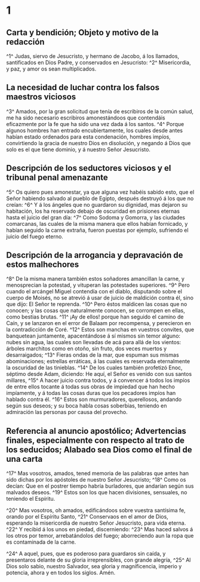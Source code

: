# 1
## Carta y bendición; Objeto y motivo de la redacción
^1^ Judas, siervo de Jesucristo, y hermano de Jacobo, á los llamados, santificados en Dios Padre, y conservados en Jesucristo: ^2^ Misericordia, y paz, y amor os sean multiplicados. 

## La necesidad de luchar contra los falsos maestros viciosos
^3^ Amados, por la gran solicitud que tenía de escribiros de la común salud, me ha sido necesario escribiros amonestándoos que contendáis eficazmente por la fe que ha sido una vez dada á los santos. ^4^ Porque algunos hombres han entrado encubiertamente, los cuales desde antes habían estado ordenados para esta condenación, hombres impíos, convirtiendo la gracia de nuestro Dios en disolución, y negando á Dios que solo es el que tiene dominio, y á nuestro Señor Jesucristo. 

## Descripción de los seductores viciosos y el tribunal penal amenazante
^5^ Os quiero pues amonestar, ya que alguna vez habéis sabido esto, que el Señor habiendo salvado al pueblo de Egipto, después destruyó á los que no creían: ^6^ Y á los ángeles que no guardaron su dignidad, mas dejaron su habitación, los ha reservado debajo de oscuridad en prisiones eternas hasta el juicio del gran día: ^7^ Como Sodoma y Gomorra, y las ciudades comarcanas, las cuales de la misma manera que ellos habían fornicado, y habían seguido la carne extraña, fueron puestas por ejemplo, sufriendo el juicio del fuego eterno. 

## Descripción de la arrogancia y depravación de estos malhechores
^8^ De la misma manera también estos soñadores amancillan la carne, y menosprecian la potestad, y vituperan las potestades superiores. ^9^ Pero cuando el arcángel Miguel contendía con el diablo, disputando sobre el cuerpo de Moisés, no se atrevió á usar de juicio de maldición contra él, sino que dijo: El Señor te reprenda. ^10^ Pero éstos maldicen las cosas que no conocen; y las cosas que naturalmente conocen, se corrompen en ellas, como bestias brutas. ^11^ ¡Ay de ellos! porque han seguido el camino de Caín, y se lanzaron en el error de Balaam por recompensa, y perecieron en la contradicción de Coré. ^12^ Estos son manchas en vuestros convites, que banquetean juntamente, apacentándose á sí mismos sin temor alguno: nubes sin agua, las cuales son llevadas de acá para allá de los vientos: árboles marchitos como en otoño, sin fruto, dos veces muertos y desarraigados; ^13^ Fieras ondas de la mar, que espuman sus mismas abominaciones; estrellas erráticas, á las cuales es reservada eternalmente la oscuridad de las tinieblas. ^14^ De los cuales también profetizó Enoc, séptimo desde Adam, diciendo: He aquí, el Señor es venido con sus santos millares, ^15^ A hacer juicio contra todos, y á convencer á todos los impíos de entre ellos tocante á todas sus obras de impiedad que han hecho impíamente, y á todas las cosas duras que los pecadores impíos han hablado contra él. ^16^ Estos son murmuradores, querellosos, andando según sus deseos; y su boca habla cosas soberbias, teniendo en admiración las personas por causa del provecho. 

## Referencia al anuncio apostólico; Advertencias finales, especialmente con respecto al trato de los seducidos; Alabado sea Dios como el final de una carta
^17^ Mas vosotros, amados, tened memoria de las palabras que antes han sido dichas por los apóstoles de nuestro Señor Jesucristo; ^18^ Como os decían: Que en el postrer tiempo habría burladores, que andarían según sus malvados deseos. ^19^ Estos son los que hacen divisiones, sensuales, no teniendo el Espíritu. 

^20^ Mas vosotros, oh amados, edificándoos sobre vuestra santísima fe, orando por el Espíritu Santo, ^21^ Conservaos en el amor de Dios, esperando la misericordia de nuestro Señor Jesucristo, para vida eterna. ^22^ Y recibid á los unos en piedad, discerniendo: ^23^ Mas haced salvos á los otros por temor, arrebatándolos del fuego; aborreciendo aun la ropa que es contaminada de la carne. 

^24^ A aquel, pues, que es poderoso para guardaros sin caída, y presentaros delante de su gloria irreprensibles, con grande alegría, ^25^ Al Dios solo sabio, nuestro Salvador, sea gloria y magnificencia, imperio y potencia, ahora y en todos los siglos. Amén. 